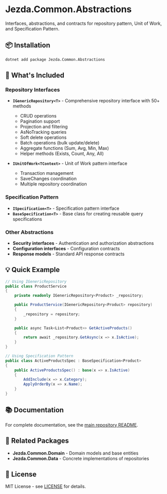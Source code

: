 # Jezda.Common.Abstractions

Interfaces, abstractions, and contracts for repository pattern, Unit of Work, and Specification Pattern.

## 📦 Installation

```bash
dotnet add package Jezda.Common.Abstractions
```

## 🎯 What's Included

### Repository Interfaces

- **`IGenericRepository<T>`** - Comprehensive repository interface with 50+ methods
  - CRUD operations
  - Pagination support
  - Projection and filtering
  - AsNoTracking queries
  - Soft delete operations
  - Batch operations (bulk update/delete)
  - Aggregate functions (Sum, Avg, Min, Max)
  - Helper methods (Exists, Count, Any, All)

- **`IUnitOfWork<TContext>`** - Unit of Work pattern interface
  - Transaction management
  - SaveChanges coordination
  - Multiple repository coordination

### Specification Pattern

- **`ISpecification<T>`** - Specification pattern interface
- **`BaseSpecification<T>`** - Base class for creating reusable query specifications

### Other Abstractions

- **Security interfaces** - Authentication and authorization abstractions
- **Configuration interfaces** - Configuration contracts
- **Response models** - Standard API response contracts

## 💡 Quick Example

```csharp
// Using IGenericRepository
public class ProductService
{
    private readonly IGenericRepository<Product> _repository;

    public ProductService(IGenericRepository<Product> repository)
    {
        _repository = repository;
    }

    public async Task<List<Product>> GetActiveProducts()
    {
        return await _repository.GetAsync(x => x.IsActive);
    }
}

// Using Specification Pattern
public class ActiveProductsSpec : BaseSpecification<Product>
{
    public ActiveProductsSpec() : base(x => x.IsActive)
    {
        AddInclude(x => x.Category);
        ApplyOrderBy(x => x.Name);
    }
}
```

## 📚 Documentation

For complete documentation, see the [main repository README](https://github.com/jezda-solutions/jezda-common-libs).

## 🔗 Related Packages

- **Jezda.Common.Domain** - Domain models and base entities
- **Jezda.Common.Data** - Concrete implementations of repositories

## 📄 License

MIT License - see [LICENSE](https://github.com/jezda-solutions/jezda-common-libs/blob/master/LICENSE) for details.
